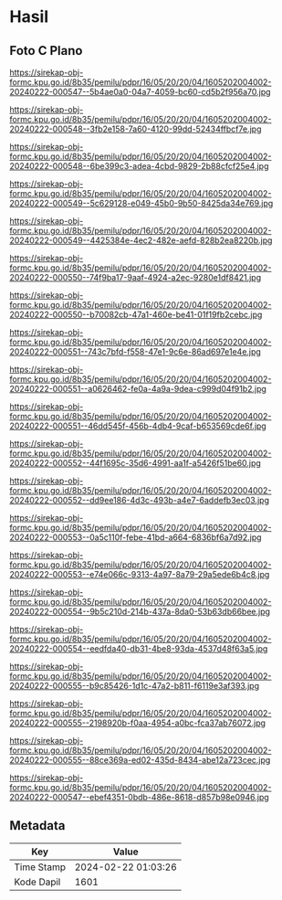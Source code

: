 # Hasil

## Foto C Plano

https://sirekap-obj-formc.kpu.go.id/8b35/pemilu/pdpr/16/05/20/20/04/1605202004002-20240222-000547--5b4ae0a0-04a7-4059-bc60-cd5b2f956a70.jpg

https://sirekap-obj-formc.kpu.go.id/8b35/pemilu/pdpr/16/05/20/20/04/1605202004002-20240222-000548--3fb2e158-7a60-4120-99dd-52434ffbcf7e.jpg

https://sirekap-obj-formc.kpu.go.id/8b35/pemilu/pdpr/16/05/20/20/04/1605202004002-20240222-000548--6be399c3-adea-4cbd-9829-2b88cfcf25e4.jpg

https://sirekap-obj-formc.kpu.go.id/8b35/pemilu/pdpr/16/05/20/20/04/1605202004002-20240222-000549--5c629128-e049-45b0-9b50-8425da34e769.jpg

https://sirekap-obj-formc.kpu.go.id/8b35/pemilu/pdpr/16/05/20/20/04/1605202004002-20240222-000549--4425384e-4ec2-482e-aefd-828b2ea8220b.jpg

https://sirekap-obj-formc.kpu.go.id/8b35/pemilu/pdpr/16/05/20/20/04/1605202004002-20240222-000550--74f9ba17-9aaf-4924-a2ec-9280e1df8421.jpg

https://sirekap-obj-formc.kpu.go.id/8b35/pemilu/pdpr/16/05/20/20/04/1605202004002-20240222-000550--b70082cb-47a1-460e-be41-01f19fb2cebc.jpg

https://sirekap-obj-formc.kpu.go.id/8b35/pemilu/pdpr/16/05/20/20/04/1605202004002-20240222-000551--743c7bfd-f558-47e1-9c6e-86ad697e1e4e.jpg

https://sirekap-obj-formc.kpu.go.id/8b35/pemilu/pdpr/16/05/20/20/04/1605202004002-20240222-000551--a0626462-fe0a-4a9a-9dea-c999d04f91b2.jpg

https://sirekap-obj-formc.kpu.go.id/8b35/pemilu/pdpr/16/05/20/20/04/1605202004002-20240222-000551--46dd545f-456b-4db4-9caf-b653569cde6f.jpg

https://sirekap-obj-formc.kpu.go.id/8b35/pemilu/pdpr/16/05/20/20/04/1605202004002-20240222-000552--44f1695c-35d6-4991-aa1f-a5426f51be60.jpg

https://sirekap-obj-formc.kpu.go.id/8b35/pemilu/pdpr/16/05/20/20/04/1605202004002-20240222-000552--dd9ee186-4d3c-493b-a4e7-6addefb3ec03.jpg

https://sirekap-obj-formc.kpu.go.id/8b35/pemilu/pdpr/16/05/20/20/04/1605202004002-20240222-000553--0a5c110f-febe-41bd-a664-6836bf6a7d92.jpg

https://sirekap-obj-formc.kpu.go.id/8b35/pemilu/pdpr/16/05/20/20/04/1605202004002-20240222-000553--e74e066c-9313-4a97-8a79-29a5ede6b4c8.jpg

https://sirekap-obj-formc.kpu.go.id/8b35/pemilu/pdpr/16/05/20/20/04/1605202004002-20240222-000554--9b5c210d-214b-437a-8da0-53b63db66bee.jpg

https://sirekap-obj-formc.kpu.go.id/8b35/pemilu/pdpr/16/05/20/20/04/1605202004002-20240222-000554--eedfda40-db31-4be8-93da-4537d48f63a5.jpg

https://sirekap-obj-formc.kpu.go.id/8b35/pemilu/pdpr/16/05/20/20/04/1605202004002-20240222-000555--b9c85426-1d1c-47a2-b811-f6119e3af393.jpg

https://sirekap-obj-formc.kpu.go.id/8b35/pemilu/pdpr/16/05/20/20/04/1605202004002-20240222-000555--2198920b-f0aa-4954-a0bc-fca37ab76072.jpg

https://sirekap-obj-formc.kpu.go.id/8b35/pemilu/pdpr/16/05/20/20/04/1605202004002-20240222-000555--88ce369a-ed02-435d-8434-abe12a723cec.jpg

https://sirekap-obj-formc.kpu.go.id/8b35/pemilu/pdpr/16/05/20/20/04/1605202004002-20240222-000547--ebef4351-0bdb-486e-8618-d857b98e0946.jpg


## Metadata

| Key        | Value               |
| ---------- | ------------------- |
| Time Stamp | 2024-02-22 01:03:26 |
| Kode Dapil | 1601                |



